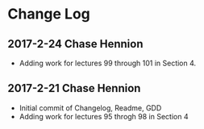# Change Log

## 2017-2-24 Chase Hennion

* Adding work for lectures 99 through 101 in Section 4.

## 2017-2-21 Chase Hennion

* Initial commit of Changelog, Readme, GDD
* Adding work for lectures 95 throgh 98 in Section 4
